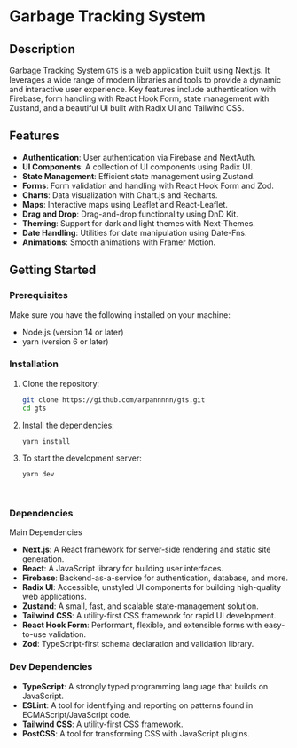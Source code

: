 # Garbage Tracking System

## Description

Garbage Tracking System `GTS` is a web application built using Next.js. It leverages a wide range of modern libraries and tools to provide a dynamic and interactive user experience. Key features include authentication with Firebase, form handling with React Hook Form, state management with Zustand, and a beautiful UI built with Radix UI and Tailwind CSS.

## Features

- **Authentication**: User authentication via Firebase and NextAuth.
- **UI Components**: A collection of UI components using Radix UI.
- **State Management**: Efficient state management using Zustand.
- **Forms**: Form validation and handling with React Hook Form and Zod.
- **Charts**: Data visualization with Chart.js and Recharts.
- **Maps**: Interactive maps using Leaflet and React-Leaflet.
- **Drag and Drop**: Drag-and-drop functionality using DnD Kit.
- **Theming**: Support for dark and light themes with Next-Themes.
- **Date Handling**: Utilities for date manipulation using Date-Fns.
- **Animations**: Smooth animations with Framer Motion.

## Getting Started

### Prerequisites

Make sure you have the following installed on your machine:

- Node.js (version 14 or later)
- yarn (version 6 or later)

### Installation

1. Clone the repository:
   ```sh
   git clone https://github.com/arpannnnn/gts.git
   cd gts
   
2. Install the dependencies:
   ```sh
   yarn install
   
3. To start the development server:
   ```sh
   yarn dev

  

### Dependencies

Main Dependencies
- **Next.js**: A React framework for server-side rendering and static site generation.
- **React**: A JavaScript library for building user interfaces.
- **Firebase**: Backend-as-a-service for authentication, database, and more.
- **Radix UI**: Accessible, unstyled UI components for building high-quality web applications.
- **Zustand**: A small, fast, and scalable state-management solution.
- **Tailwind CSS**: A utility-first CSS framework for rapid UI development.
- **React Hook Form**: Performant, flexible, and extensible forms with easy-to-use validation.
- **Zod**: TypeScript-first schema declaration and validation library.

### Dev Dependencies
- **TypeScript**: A strongly typed programming language that builds on JavaScript.
- **ESLint**: A tool for identifying and reporting on patterns found in ECMAScript/JavaScript code.
- **Tailwind CSS**: A utility-first CSS framework.
- **PostCSS**: A tool for transforming CSS with JavaScript plugins.

